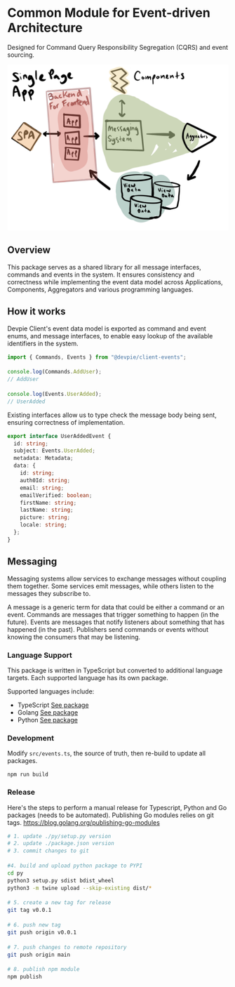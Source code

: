 # Common Module for Event-driven Architecture

Designed for Command Query Responsibility Segregation (CQRS) and event sourcing.

![cqrs architecture](cqrs.png)

## Overview

This package serves as a shared library for all message interfaces, commands and events in the system. It ensures consistency and correctness while implementing the event data model across Applications, Components, Aggregators and various programming languages.

## How it works

Devpie Client's event data model is exported as command and event enums, and message interfaces, to enable easy lookup of the available identifiers in the system.

```typescript
import { Commands, Events } from "@devpie/client-events";

console.log(Commands.AddUser);
// AddUser

console.log(Events.UserAdded);
// UserAdded
```

Existing interfaces allow us to type check the message body being sent, ensuring correctness of implementation.

```typescript
export interface UserAddedEvent {
  id: string;
  subject: Events.UserAdded;
  metadata: Metadata;
  data: {
    id: string;
    auth0Id: string;
    email: string;
    emailVerified: boolean;
    firstName: string;
    lastName: string;
    picture: string;
    locale: string;
  };
}
```

## Messaging

Messaging systems allow services to exchange messages without coupling them together. Some services emit messages, while others listen to the messages they subscribe to.

A message is a generic term for data that could be either a command or an event. Commands are messages that trigger something to happen (in the future). Events are messages that notify listeners about something that has happened (in the past). Publishers send commands or events without knowing the consumers that may be listening.

### Language Support

This package is written in TypeScript but converted to additional language targets. Each supported language has its own package.

Supported languages include:

- TypeScript [See package](https://www.npmjs.com/package/@devpie/client-events)
- Golang [See package](https://github.com/ivorscott/devpie-client-events/tree/main/go)
- Python [See package](https://pypi.org/project/devpie-client-events/)

### Development

Modify `src/events.ts`, the source of truth, then re-build to update all packages.

```
npm run build
```

### Release

Here's the steps to perform a manual release for Typescript, Python and Go packages (needs to be automated). Publishing Go modules relies on git tags. https://blog.golang.org/publishing-go-modules

```bash
# 1. update ./py/setup.py version
# 2. update ./package.json version
# 3. commit changes to git

#4. build and upload python package to PYPI
cd py
python3 setup.py sdist bdist_wheel
python3 -m twine upload --skip-existing dist/*

# 5. create a new tag for release
git tag v0.0.1

# 6. push new tag
git push origin v0.0.1

# 7. push changes to remote repository
git push origin main

# 8. publish npm module
npm publish
```
